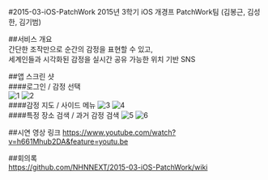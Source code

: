 #2015-03-iOS-PatchWork
2015년 3학기 iOS 개경프 PatchWork팀 (김봉근, 김성한, 김기범)  

##서비스 개요  
간단한 조작만으로 순간의 감정을 표현할 수 있고,  
세계인들과 시각화된 감정을 실시간 공유 가능한 위치 기반 SNS  

##앱 스크린 샷  
####로그인 / 감정 선택  
![1](https://cloud.githubusercontent.com/assets/12539719/14253621/31959388-fac7-11e5-9cbf-4c9cc8434749.png)
![2](https://cloud.githubusercontent.com/assets/12539719/14253623/31962cc6-fac7-11e5-8bea-90e36070cc83.png)  
####감정 지도 / 사이드 메뉴 
![3](https://cloud.githubusercontent.com/assets/12539719/14253624/31968aea-fac7-11e5-9cad-46dbfb1d50a4.png) 
![4](https://cloud.githubusercontent.com/assets/12539719/14253622/3195bc1e-fac7-11e5-8d63-284e0210a3b2.png)  
####특정 장소 검색 / 과거 감정 검색
![5](https://cloud.githubusercontent.com/assets/12539719/14253625/31974778-fac7-11e5-8a8a-463571158c28.png)
![6](https://cloud.githubusercontent.com/assets/12539719/14253626/3197f506-fac7-11e5-887e-b6ba7bb09881.png) 

##시연 영상 링크 
https://www.youtube.com/watch?v=h661Mhub2DA&feature=youtu.be
  
##회의록   
https://github.com/NHNNEXT/2015-03-iOS-PatchWork/wiki  
